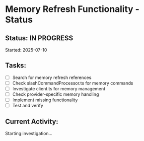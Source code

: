 # Memory Refresh Functionality - Status

## Status: IN PROGRESS

Started: 2025-07-10

## Tasks:

- [ ] Search for memory refresh references
- [ ] Check slashCommandProcessor.ts for memory commands
- [ ] Investigate client.ts for memory management
- [ ] Check provider-specific memory handling
- [ ] Implement missing functionality
- [ ] Test and verify

## Current Activity:

Starting investigation...
